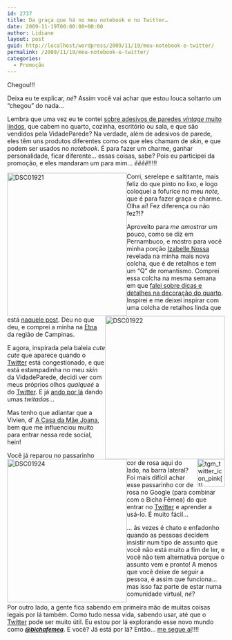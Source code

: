 ```yaml
---
id: 2737
title: Da graça que há no meu notebook e no Twitter…
date: 2009-11-19T00:00:00+00:00
author: Lidiane
layout: post
guid: http://localhost/wordpress/2009/11/19/meu-notebook-e-twitter/
permalink: /2009/11/19/meu-notebook-e-twitter/
categories:
  - Promoção
---
```

Chegou!!!

Deixa eu te explicar, _né_? Assim você vai achar que estou louca soltanto um “chegou” do nada…

Lembra que uma vez eu te contei [sobre adesivos de paredes _vintage_ muito lindos](http://www.trololodemulher.com.br/2009/10/26/adesivos-de-parede-com-charme-e-estilo/), que cabem no quarto, cozinha, escritório ou sala, e que são vendidos pela VidadeParede? Na verdade, além de adesivos de parede, eles têm uns produtos diferentes como os que eles chamam de _skin_, e que podem ser usados no _notebook_. É para fazer um charme, ganhar personalidade, ficar diferente… essas coisas, sabe? Pois eu participei da promoção, e eles mandaram um para mim… _êêêê_!!!!!

[<img style="display: inline; margin-left: 0; margin-right: 0; border-width: 0;" title="DSC01921" src="http://www.trololodemulher.com.br/blog/wp-content/uploads/2009/11/dsc01921_thumb.jpg" border="0" alt="DSC01921" width="277" height="331" align="left" />](http://www.trololodemulher.com.br/blog/wp-content/uploads/2009/11/dsc01921.jpg)

Corri, serelepe e saltitante, mais feliz do que pinto no lixo, e logo coloquei a fofurice no meu _note,_ que é para fazer graça e charme. Olha aí! Fez diferença ou não fez?!?

[<img style="display: inline; margin-left: 0; margin-right: 0; border-width: 0;" title="DSC01922" src="http://www.trololodemulher.com.br/blog/wp-content/uploads/2009/11/dsc01922_thumb.jpg" border="0" alt="DSC01922" width="277" height="331" align="right" />](http://www.trololodemulher.com.br/blog/wp-content/uploads/2009/11/dsc01922.jpg) Aproveito para _me amostrar_ um pouco, como se diz em Pernambuco, e mostro para você minha porção <a href="http://www.izabellenossa.com.br/blog/" target="_blank">Izabelle Nossa</a> revelada na minha mais nova colcha, que é de retalhos e tem um “Q” de romantismo. Comprei essa colcha na mesma semana em que [falei sobre dicas e detalhes na decoração do quarto](http://www.trololodemulher.com.br/2009/10/01/dicas-e-detalhes-na-decoracao-do-quarto/). Inspirei e me deixei inspirar com uma colcha de retalhos linda que está [naquele post](http://www.trololodemulher.com.br/2009/10/01/dicas-e-detalhes-na-decoracao-do-quarto/). Deu no que deu, e comprei a minha na <a href="http://www.etna.com.br/" target="_blank">Etna</a> da região de Campinas.

[<img style="display: inline; margin-left: 0; margin-right: 0; border-width: 0;" title="DSC01924" src="http://www.trololodemulher.com.br/blog/wp-content/uploads/2009/11/dsc01924_thumb.jpg" border="0" alt="DSC01924" width="277" height="331" align="left" />](http://www.trololodemulher.com.br/blog/wp-content/uploads/2009/11/dsc01924.jpg)

E agora, inspirada pela baleia _cute cute_ que aparece quando o <a href="http://twitter.com/" target="_blank">Twitter</a> está congestionado, e que está estampadinha no meu _skin_ da VidadeParede, decidi ver com meus próprios olhos _qualqueé_ a do <a href="http://twitter.com/" target="_blank">Twitter</a>. E já <a href="http://twitter.com/bichafemea" target="_blank">ando por lá</a> dando umas _twitadas_…

Mas tenho que adiantar que a Vivien, d’ <a href="http://www.mejoana.blogspot.com/" target="_blank">A Casa da Mãe Joana</a>, bem que me influenciou muito para entrar nessa rede social, hein!

[<img style="display: inline; margin-left: 0; margin-right: 0; border-width: 0;" title="tgm_twitter_icon_pink[1]" src="http://www.trololodemulher.com.br/blog/wp-content/uploads/2009/11/tgm_twitter_icon_pink1_thumb.png" border="0" alt="tgm_twitter_icon_pink[1]" width="64" height="64" align="right" />](http://www.trololodemulher.com.br/blog/wp-content/uploads/2009/11/tgm_twitter_icon_pink11.png) Você já reparou no passarinho cor de rosa aqui do lado, na barra lateral? Foi mais difícil achar esse passarinho cor de rosa no Google (para combinar com o Bicha Fêmea) do que entrar no <a href="http://twitter.com/" target="_blank">Twitter</a> e aprender a usá-lo. É muito fácil…

… ás vezes é chato e enfadonho quando as pessoas decidem insistir num tipo de assunto que você não está muito a fim de ler, e você não tem alternativa porque o assunto vem e pronto! A menos que você deixe de seguir a pessoa, é assim que funciona… mas isso faz parte de estar numa comunidade virtual, _né_?

Por outro lado, a gente fica sabendo em primeira mão de muitas coisas legais por lá também. Como tudo nessa vida, sabendo usar, até que o <a href="http://twitter.com/" target="_blank">Twitter</a> pode ser muito útil. Eu estou por lá explorando esse novo mundo como **_<span style="font-size: small;"><a href="http://twitter.com/bichafemea" target="_blank">@bichafemea</a></span>_**. E você? Já está por lá? Então… <a href="http://twitter.com/bichafemea" target="_blank">me segue aí</a>!!!!